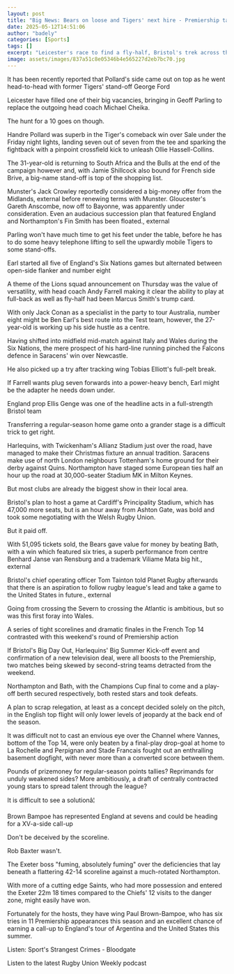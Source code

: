 ```yaml
---
layout: post
title: "Big News: Bears on loose and Tigers' next hire - Premiership talking points"
date: 2025-05-12T14:51:06
author: "badely"
categories: [Sports]
tags: []
excerpt: "Leicester's race to find a fly-half, Bristol's trek across the border and Paul Brown-Bampoe's stand-out form are all setting tongues wagging in the Pr"
image: assets/images/837a51c8e05346b4e565227d2eb7bc70.jpg
---
```


It has been recently reported that Pollard's side came out on top as he went head-to-head with former Tigers' stand-off George Ford

Leicester have filled one of their big vacancies, bringing in Geoff Parling to replace the outgoing head coach Michael Cheika.

The hunt for a 10 goes on though.

Handre Pollard was superb in the Tiger's comeback win over Sale under the Friday night lights, landing seven out of seven from the tee and sparking the fightback with a pinpoint crossfield kick to unleash Ollie Hassell-Collins.

The 31-year-old is returning to South Africa and the Bulls at the end of the campaign however and, with Jamie Shillcock also bound for French side Brive, a big-name stand-off is top of the shopping list.

Munster's Jack Crowley reportedly considered a big-money offer from the Midlands, external before renewing terms with Munster. Gloucester's Gareth Anscombe, now off to Bayonne, was apparently under consideration. Even an audacious succession plan that featured England and Northampton's Fin Smith has been floated., external

Parling won't have much time to get his feet under the table, before he has to do some heavy telephone lifting to sell the upwardly mobile Tigers to some stand-offs.

Earl started all five of England's Six Nations games but alternated between open-side flanker and number eight

A theme of the Lions squad announcement on Thursday was the value of versatility, with head coach Andy Farrell making it clear the ability to play at full-back as well as fly-half had been Marcus Smith's trump card.

With only Jack Conan as a specialist in the party to tour Australia, number eight might be Ben Earl's best route into the Test team, however, the 27-year-old is working up his side hustle as a centre.

Having shifted into midfield mid-match against Italy and Wales during the Six Nations, the mere prospect of his hard-line running pinched the Falcons defence in Saracens' win over Newcastle.

He also picked up a try after tracking wing Tobias Elliott's full-pelt break.

If Farrell wants plug seven forwards into a power-heavy bench, Earl might be the adapter he needs down under.

England prop Ellis Genge was one of the headline acts in a full-strength Bristol team

Transferring a regular-season home game onto a grander stage is a difficult trick to get right.

Harlequins, with Twickenham's Allianz Stadium just over the road, have managed to make their Christmas fixture an annual tradition. Saracens make use of north London neighbours Tottenham's home ground for their derby against Quins. Northampton have staged some European ties half an hour up the road at 30,000-seater Stadium MK in Milton Keynes.

But most clubs are already the biggest show in their local area.

Bristol's plan to host a game at Cardiff's Principality Stadium, which has 47,000 more seats, but is an hour away from Ashton Gate, was bold and took some negotiating with the Welsh Rugby Union.

But it paid off.

With 51,095 tickets sold, the Bears gave value for money by beating Bath, with a win which featured six tries, a superb performance from centre Benhard Janse van Rensburg and a trademark Viliame Mata big hit., external

Bristol's chief operating officer Tom Tainton told Planet Rugby afterwards that there is an aspiration to follow rugby league's lead and take a game to the United States in future., external

Going from crossing the Severn to crossing the Atlantic is ambitious, but so was this first foray into Wales.

A series of tight scorelines and dramatic finales in the French Top 14 contrasted with this weekend's round of Premiership action

If Bristol's Big Day Out, Harlequins' Big Summer Kick-off event and confirmation of a new television deal, were all boosts to the Premiership, two matches being skewed by second-string teams detracted from the weekend.

Northampton and Bath, with the Champions Cup final to come and a play-off berth secured respectively, both rested stars and took defeats.

A plan to scrap relegation, at least as a concept decided solely on the pitch, in the English top flight will only lower levels of jeopardy at the back end of the season.

It was difficult not to cast an envious eye over the Channel where Vannes, bottom of the Top 14, were only beaten by a final-play drop-goal at home to La Rochelle and Perpignan and Stade Francais fought out an enthralling basement dogfight, with never more than a converted score between them.

Pounds of prizemoney for regular-season points tallies? Reprimands for unduly weakened sides? More ambitiously, a draft of centrally contracted young stars to spread talent through the league?

It is difficult to see a solutionâ¦

Brown Bampoe has represented England at sevens and could be heading for a XV-a-side call-up

Don't be deceived by the scoreline.

Rob Baxter wasn't.

The Exeter boss "fuming, absolutely fuming" over the deficiencies that lay beneath a flattering 42-14 scoreline against a much-rotated Northampton.

With more of a cutting edge Saints, who had more possession and entered the Exeter 22m 18 times compared to the Chiefs' 12 visits to the danger zone, might easily have won.

Fortunately for the hosts, they have wing Paul Brown-Bampoe, who has six tries in 11 Premiership appearances this season and an excellent chance of earning a call-up to England's tour of Argentina and the United States this summer.

Listen: Sport's Strangest Crimes - Bloodgate

Listen to the latest Rugby Union Weekly podcast

